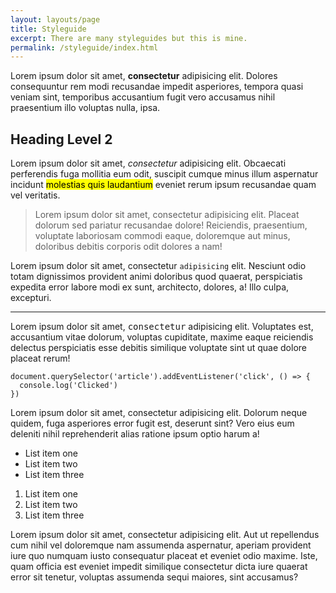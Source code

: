 ```yaml
---
layout: layouts/page
title: Styleguide
excerpt: There are many styleguides but this is mine.
permalink: /styleguide/index.html
---
```

Lorem ipsum dolor sit amet, **consectetur** adipisicing elit. Dolores consequuntur rem modi recusandae impedit asperiores, tempora quasi veniam sint, temporibus accusantium fugit vero accusamus nihil praesentium illo voluptas nulla, ipsa.

## Heading Level 2

Lorem ipsum dolor sit amet, _consectetur_ adipisicing elit. Obcaecati perferendis fuga mollitia eum odit, suscipit cumque minus illum aspernatur incidunt <mark>molestias quis laudantium</mark> eveniet rerum ipsum recusandae quam vel veritatis.

> Lorem ipsum dolor sit amet, consectetur adipisicing elit. Placeat dolorum sed pariatur recusandae dolore! Reiciendis, praesentium, voluptate laboriosam commodi eaque, doloremque aut minus, doloribus debitis corporis odit dolores a nam!

Lorem ipsum dolor sit amet, consectetur `adipisicing` elit. Nesciunt odio totam dignissimos provident animi doloribus quod quaerat, perspiciatis expedita error labore modi ex sunt, architecto, dolores, a! Illo culpa, excepturi.

---

Lorem ipsum dolor sit amet, <kbd>consectetur</kbd> adipisicing elit. Voluptates est, accusantium vitae dolorum, voluptas cupiditate, maxime eaque reiciendis delectus perspiciatis esse debitis similique voluptate sint ut quae dolore placeat rerum!

```js/1/3
document.querySelector('article').addEventListener('click', () => {
  console.log('Clicked')
})
```

Lorem ipsum dolor sit amet, consectetur adipisicing elit. Dolorum neque quidem, fuga asperiores error fugit est, deserunt sint? Vero eius eum deleniti nihil reprehenderit alias ratione ipsum optio harum a!

- List item one
- List item two
- List item three

1. List item one
2. List item two
3. List item three

Lorem ipsum dolor sit amet, consectetur adipisicing elit. Aut ut repellendus cum nihil vel doloremque nam assumenda aspernatur, aperiam provident iure quo numquam iusto consequatur placeat et eveniet odio maxime. Iste, quam officia est eveniet impedit similique consectetur dicta iure quaerat error sit tenetur, voluptas assumenda sequi maiores, sint accusamus?
